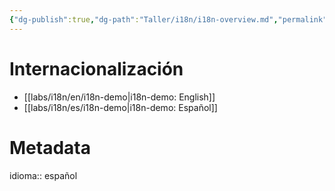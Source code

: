 ```yaml
---
{"dg-publish":true,"dg-path":"Taller/i18n/i18n-overview.md","permalink":"/taller/i18n/i18n-overview/","title":"Internacionalización","noteIcon":"\"0\"","created":"2024-04-06T14:16:40.966-06:00","updated":"2024-04-06T14:38:58.896-06:00"}
---
```



# Internacionalización

- [[labs/i18n/en/i18n-demo\|i18n-demo: English]]
- [[labs/i18n/es/i18n-demo\|i18n-demo: Español]]
# Metadata
idioma:: español
